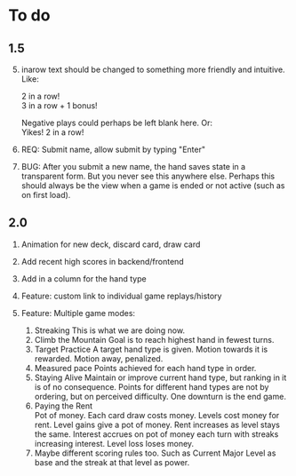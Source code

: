 # To do

## 1.5

5. inarow text should be changed to something more friendly and intuitive. Like:

    2 in a row!  
    3 in a row + 1 bonus!

    Negative plays could perhaps be left blank here. Or:  
    Yikes! 2 in a row!

7. REQ: Submit name, allow submit by typing "Enter"
8. BUG: After you submit a new name, the hand saves state in a transparent form. But you never see this anywhere else. Perhaps this should always be the view when a game is ended or not active (such as on first load).


## 2.0

1. Animation for new deck, discard card, draw card
9. Add recent high scores in backend/frontend
10. Add in a column for the hand type
13. Feature: custom link to individual game replays/history
14. Feature: Multiple game modes:

	1. Streaking
		This is what we are doing now.
	2. Climb the Mountain
		Goal is to reach highest hand in fewest turns.
	3. Target Practice
		A target hand type is given. Motion towards it is rewarded. Motion away, penalized.
	4. Measured pace
		Points achieved for each hand type in order. 
	5. Staying Alive
		Maintain or improve current hand type, but ranking in it is of no consequence. Points for different hand types are not by ordering, but on perceived difficulty. One downturn is the end game.
	6. Paying the Rent	
		Pot of money. Each card draw costs money. Levels cost money for rent. Level gains give a pot of money. Rent increases as level stays the same. Interest accrues on pot of money each turn with streaks increasing interest. Level loss loses money.
	10. Maybe different scoring rules too. Such as Current Major Level as base and the streak at that level as power. 